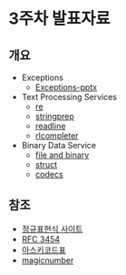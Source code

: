 # 3주차 발표자료

## 개요
- Exceptions
    - [Exceptions-pptx](./Exceptions/ExceptionHandling.pptx)
- Text Processing Services
    - [re](./re/study_re.md)
    - [stringprep](./stringprep/study_stringprep.md)
    - [readline](./readline/study_readline.md)
    - [rlcompleter](./rlcompleter/study_rlcompleter.md)
- Binary Data Service
    - [file and binary](./file/study_file.md)
    - [struct](./struct/study_struct.md)
    - [codecs](./codecs/study_codecs.md)

## 참조
- [정규표현식 사이트](http://regexr.com)
- [RFC 3454](https://datatracker.ietf.org/doc/html/rfc3454.html#appendix)
- [아스키코드표](https://mblogthumb-phinf.pstatic.net/20160211_209/ansdbtls4067_1455192707460IhXKg_JPEG/ASCII_Code_%25EC%259D%25BC%25EB%259E%258C%25ED%2591%259C_-_%25EC%259E%2591%25EC%2584%25B1%25EC%259E%2590_-_%25EB%2595%259C%25EC%2593%25B0001.png?type=w800)
- [magicnumber](https://blog.naver.com/PostView.nhn?isHttpsRedirect=true&blogId=gaegurijump&logNo=110186211008&parentCategoryNo=&categoryNo=42&viewDate=&isShowPopularPosts=true&from=search)
